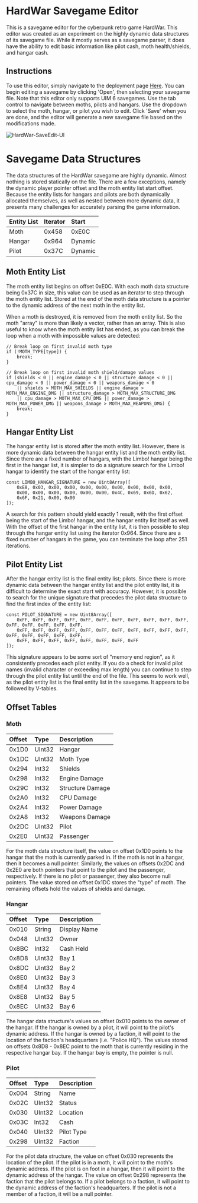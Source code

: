 # HardWar Savegame Editor
This is a savegame editor for the cyberpunk retro game HardWar. This editor was created as an experiment on the highly dynamic data structures of its savegame file. While it mostly serves as a savegame parser,
it does have the ability to edit basic information like pilot cash, moth health/shields, and hangar cash.

## Instructions
To use this editor, simply navigate to the deployment page [Here](https://julianozelrose.github.io/HardWar-SaveEdit/). You can begin editing a savegame by clicking 'Open', then selecting your savegame file.
Note that this editor only supports UIM 6 savegames. Use the tab control to navigate between moths, pilots and hangars. Use the dropdown to select the moth, hangar, or pilot you wish to edit. Click 'Save' when you are done,
and the editor will generate a new savegame file based on the modifications made.

![HardWar-SaveEdit-UI](https://github.com/user-attachments/assets/4231fb54-d1d0-440b-82b3-8f08ad45f905)


# Savegame Data Structures
The data structures of the HardWar savegame are highly dynamic. Almost nothing is stored statically on the
file. There are a few exceptions, namely the dynamic player pointer offset and the moth entity list start offset.
Because the entity lists for hangars and pilots are both dynamically allocated themselves, as well as nested
between more dynamic data, it presents many challenges for accurately parsing the game information.

| **Entity List**    | **Iterator** | **Start**    |
| :---               | :---         | :---         |
| Moth               | 0x458        | 0xE0C        |
| Hangar             | 0x964        | Dynamic      |
| Pilot              | 0x37C        | Dynamic      |

## Moth Entity List
The moth entity list begins on offset 0xE0C. With each moth data structure being 0x37C in size, this
value can be used as an iterator to step through the moth entity list. Stored at the end of the moth data structure is
a pointer to the dynamic address of the next moth in the entity list.

When a moth is destroyed, it is removed from the moth entity list. So the moth "array" is more than likely
a vector, rather than an array. This is also useful to know when the moth entity list has ended, as you can
break the loop when a moth with impossible values are detected:

```
// Break loop on first invalid moth type
if (!MOTH_TYPE[type]) {
    break;
}

// Break loop on first invalid moth shield/damage values
if (shields < 0 || engine_damage < 0 || structure_damage < 0 || cpu_damage < 0 || power_damage < 0 || weapons_damage < 0
    || shields > MOTH_MAX_SHIELDS || engine_damage > MOTH_MAX_ENGINE_DMG || structure_damage > MOTH_MAX_STRUCTURE_DMG
    || cpu_damage > MOTH_MAX_CPU_DMG || power_damage > MOTH_MAX_POWER_DMG || weapons_damage > MOTH_MAX_WEAPONS_DMG) {
    break;
}
```

## Hangar Entity List
The hangar entity list is stored after the moth entity list. However, there is more dynamic data between the hangar entity list and the moth entity list. Since there are
a fixed number of hangars, with the Limbo! hangar being the first in the hangar list, it is simpler to do a signature search for the Limbo! hangar to identify the start
of the hangar entity list:

```
const LIMBO_HANGAR_SIGNATURE = new Uint8Array([
    0xE8, 0x03, 0x00, 0x00, 0x00, 0x00, 0x00, 0x00, 0x00, 0x00,
    0x00, 0x00, 0x00, 0x00, 0x00, 0x00, 0x4C, 0x69, 0x6D, 0x62,
    0x6F, 0x21, 0x00, 0x00
]);
```

A search for this pattern should yield exactly 1 result, with the first offset being the start of the Limbo! hangar, and the hangar entity list itself as well. With the offset of
the first hangar in the entity list, it is then possible to step through the hangar entity list using the iterator 0x964. Since there are a fixed number of hangars in the game,
you can terminate the loop after 251 iterations.

## Pilot Entity List
After the hangar entity list is the final entity list; pilots. Since there is more dynamic data between the hangar entity list and the pilot entity list, it is difficult to determine
the exact start with accuracy. However, it is possible to search for the unique signature that precedes the pilot data structure to find the first index of the entity list:

```
const PILOT_SIGNATURE = new Uint8Array([
    0xFF, 0xFF, 0xFF, 0xFF, 0xFF, 0xFF, 0xFF, 0xFF, 0xFF, 0xFF, 0xFF, 0xFF, 0xFF, 0xFF, 0xFF, 0xFF,
    0xFF, 0xFF, 0xFF, 0xFF, 0xFF, 0xFF, 0xFF, 0xFF, 0xFF, 0xFF, 0xFF, 0xFF, 0xFF, 0xFF, 0xFF, 0xFF,
    0xFF, 0xFF, 0xFF, 0xFF, 0xFF, 0xFF, 0xFF, 0xFF
]);
```

This signature appears to be some sort of "memory end region", as it consistently precedes each pilot entity. If you do a check for invalid pilot names (invalid character or exceeding max length)
you can continue to step through the pilot entity list until the end of the file. This seems to work well, as the pilot entity list is the final entity list in the savegame. It appears to be followed
by V-tables.

## Offset Tables
### Moth
| **Offset** | **Type** | **Description**      |
| :---       | :---     | :---                 |
| 0x1D0      | UInt32   | Hangar               |
| 0x1DC      | UInt32   | Moth Type            |
| 0x294      | Int32    | Shields              |
| 0x298      | Int32    | Engine Damage        |
| 0x29C      | Int32    | Structure Damage     |
| 0x2A0      | Int32    | CPU Damage           |
| 0x2A4      | Int32    | Power Damage         |
| 0x2A8      | Int32    | Weapons Damage       |
| 0x2DC      | UInt32   | Pilot                |
| 0x2E0      | UInt32   | Passenger            |

For the moth data structure itself, the value on offset 0x1D0 points to the hangar that the moth is currently parked in. If the moth is not in a hangar, then it becomes a null pointer.
Similarly, the values on offsets 0x2DC and 0x2E0 are both pointers that point to the pilot and the passenger, respectively. If there is no pilot or passenger, they also become null pointers.
The value stored on offset 0x1DC stores the "type" of moth. The remaining offsets hold the values of shields and damage.

### Hangar
| **Offset** | **Type**  | **Description** |
| :---       | :---      | :---            |
| 0x010      | String    | Display Name    |
| 0x048      | UInt32    | Owner           |
| 0x8BC      | Int32     | Cash Held       |
| 0x8D8      | UInt32    | Bay 1           |
| 0x8DC      | UInt32    | Bay 2           |
| 0x8E0      | UInt32    | Bay 3           |
| 0x8E4      | UInt32    | Bay 4           |
| 0x8E8      | UInt32    | Bay 5           |
| 0x8EC      | UInt32    | Bay 6           |

The hangar data structure's values on offset 0x010 points to the owner of the hangar. If the hangar is owned by a pilot, it will point to the pilot's dynamic address. If the hangar is owned by
a faction, it will point to the location of the faction's headquarters (i.e. "Police HQ"). The values stored on offsets 0x8D8 - 0x8EC point to the moth that is currently residing in the respective
hangar bay. If the hangar bay is empty, the pointer is null.

### Pilot
| **Offset** | **Type**  | **Description** |
| :---       | :---      | :---            |
| 0x004      | String    | Name            |
| 0x02C      | UInt32    | Status          |
| 0x030      | UInt32    | Location        |
| 0x03C      | Int32     | Cash            |
| 0x040      | UInt32    | Pilot Type      |
| 0x298      | UInt32    | Faction         |

For the pilot data structure, the value on offset 0x030 represents the location of the pilot. If the pilot is in a moth, it will point to the moth's dynamic address. If the pilot is on foot in a hangar,
then it will point to the dynamic address of the hangar. The value on offset 0x298 represents the faction that the pilot belongs to. If a pilot belongs to a faction, it will point to the dynamic address
of the faction's headquarters. If the pilot is not a member of a faction, it will be a null pointer.
